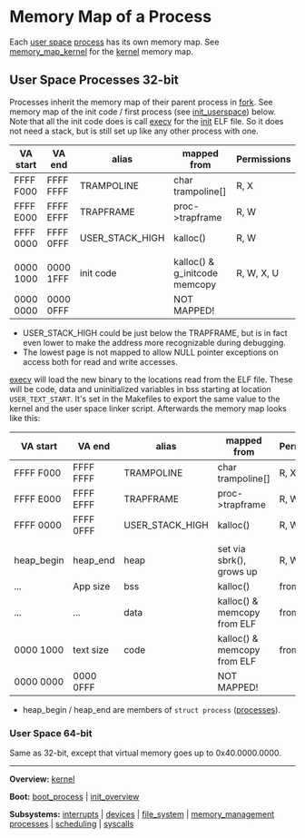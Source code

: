 # Memory Map of a Process

Each [user space](../../userspace/userspace.md) [process](../processes/processes.md) has its own memory map.
See [memory_map_kernel](memory_map_kernel.md) for the [kernel](kernel.md) memory map.


## User Space Processes 32-bit


Processes inherit the memory map of their parent process in [fork](../syscalls/fork.md). 
See memory map of the init code / first process (see [init_userspace](../processes/init_userspace.md)) below.
Note that all the init code does is call [execv](../syscalls/execv.md) for the [init](../../userspace/bin/init.md) ELF file. So it does not need a stack, but is still set up like any other process with one.

| VA start  | VA end    | alias            | mapped from                   | Permissions |
| --------- | --------- | ---------------- | ----------------------------- | ----------- |
| FFFF F000 | FFFF FFFF | TRAMPOLINE       | char trampoline[]             | R, X        |
| FFFF E000 | FFFF EFFF | TRAPFRAME        | proc->trapframe               | R, W        |
| FFFF 0000 | FFFF 0FFF | USER_STACK_HIGH | kalloc()                      | R, W        |
|           |           |                  |                               |             |
| 0000 1000 | 0000 1FFF | init code        | kalloc() & g_initcode memcopy | R, W, X, U  |
| 0000 0000 | 0000 0FFF |                  | NOT MAPPED!                   |             |
- USER_STACK_HIGH could be just below the TRAPFRAME, but is in fact even lower to make the address more recognizable during debugging.
- The lowest page is not mapped to allow NULL pointer exceptions on access both for read and write accesses.


[execv](../syscalls/execv.md) will load the new binary to the locations read from the ELF file. These will be code, data and uninitialized variables in bss starting at location `USER_TEXT_START`. It's set in the Makefiles to export the same value to the kernel and the user space linker script.
Afterwards the memory map looks like this:

| VA start   | VA end    | alias            | mapped from                 | Permissions |
| ---------- | --------- | ---------------- | --------------------------- | ----------- |
| FFFF F000  | FFFF FFFF | TRAMPOLINE       | char trampoline[]           | R, X        |
| FFFF E000  | FFFF EFFF | TRAPFRAME        | proc->trapframe             | R, W        |
| FFFF 0000  | FFFF 0FFF | USER_STACK_HIGH | kalloc()                    | R, W        |
|            |           |                  |                             |             |
| heap_begin | heap_end  | heap             | set via sbrk(), grows up    | R, W, U     |
| ...        | App size  | bss              | kalloc()                    | from ELF    |
| ...        | ...       | data             | kalloc() & memcopy from ELF | from ELF    |
| 0000 1000  | text size | code             | kalloc() & memcopy from ELF | from ELF    |
| 0000 0000  | 0000 0FFF |                  | NOT MAPPED!                 |             |
- heap_begin / heap_end are members of `struct process` ([processes](../processes/processes.md)).


### User Space 64-bit


Same as 32-bit, except that virtual memory goes up to 0x40.0000.0000.



---
**Overview:** [kernel](../kernel.md)

**Boot:** [boot_process](../overview/boot_process.md) | [init_overview](../overview/init_overview.md)

**Subsystems:** [interrupts](interrupts.md) | [devices](../devices/devices.md) | [file_system](../file_system/file_system.md) | [memory_management](memory_management.md)
[processes](../processes/processes.md) | [scheduling](../processes/scheduling.md) | [syscalls](../syscalls/syscalls.md)
